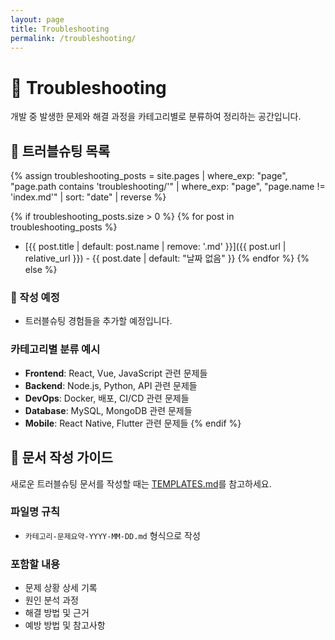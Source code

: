 ```yaml
---
layout: page
title: Troubleshooting
permalink: /troubleshooting/
---
```


# 🔧 Troubleshooting

개발 중 발생한 문제와 해결 과정을 카테고리별로 분류하여 정리하는 공간입니다.

## 📂 트러블슈팅 목록

{% assign troubleshooting_posts = site.pages | where_exp: "page", "page.path contains 'troubleshooting/'" | where_exp: "page", "page.name != 'index.md'" | sort: "date" | reverse %}

{% if troubleshooting_posts.size > 0 %}
  {% for post in troubleshooting_posts %}
- [{{ post.title | default: post.name | remove: '.md' }}]({{ post.url | relative_url }}) - {{ post.date | default: "날짜 없음" }}
  {% endfor %}
{% else %}
### 📝 작성 예정
- 트러블슈팅 경험들을 추가할 예정입니다.

### 카테고리별 분류 예시
- **Frontend**: React, Vue, JavaScript 관련 문제들
- **Backend**: Node.js, Python, API 관련 문제들  
- **DevOps**: Docker, 배포, CI/CD 관련 문제들
- **Database**: MySQL, MongoDB 관련 문제들
- **Mobile**: React Native, Flutter 관련 문제들
{% endif %}

## 📝 문서 작성 가이드

새로운 트러블슈팅 문서를 작성할 때는 [TEMPLATES.md](../TEMPLATES.md#troubleshooting-template)를 참고하세요.

### 파일명 규칙
- `카테고리-문제요약-YYYY-MM-DD.md` 형식으로 작성

### 포함할 내용
- 문제 상황 상세 기록
- 원인 분석 과정
- 해결 방법 및 근거
- 예방 방법 및 참고사항